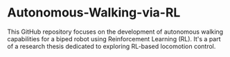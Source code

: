# Autonomous-Walking-via-RL
This GitHub repository focuses on the development of autonomous walking capabilities for a biped robot using Reinforcement Learning (RL). It's a part of a research thesis dedicated to exploring RL-based locomotion control.
